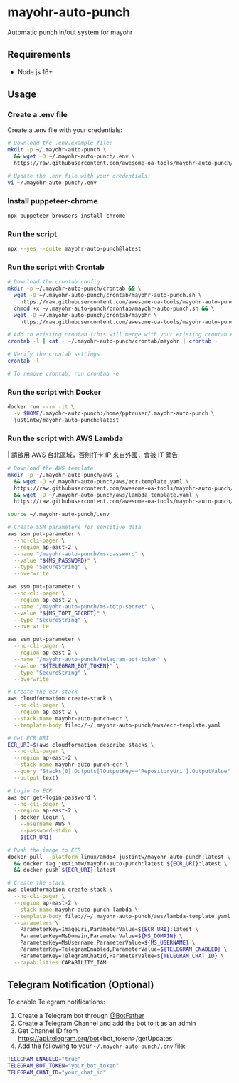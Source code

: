 # mayohr-auto-punch

Automatic punch in/out system for mayohr

## Requirements

- Node.js 16+

## Usage

### Create a .env file

Create a .env file with your credentials:

```bash
# Download the .env.example file:
mkdir -p ~/.mayohr-auto-punch \
  && wget -O ~/.mayohr-auto-punch/.env \
  https://raw.githubusercontent.com/awesome-oa-tools/mayohr-auto-punch/main/.env.example

# Update the .env file with your credentials:
vi ~/.mayohr-auto-punch/.env
```

### Install puppeteer-chrome

```bash
npx puppeteer browsers install chrome
```

### Run the script

```bash
npx --yes --quite mayohr-auto-punch@latest
```

### Run the script with Crontab

```bash
# Download the crontab config
mkdir -p ~/.mayohr-auto-punch/crontab && \
  wget -O ~/.mayohr-auto-punch/crontab/mayohr-auto-punch.sh \
    https://raw.githubusercontent.com/awesome-oa-tools/mayohr-auto-punch/main/examples/crontab/mayohr-auto-punch.sh && \
  chmod +x ~/.mayohr-auto-punch/crontab/mayohr-auto-punch.sh && \
  wget -O ~/.mayohr-auto-punch/crontab/mayohr \
    https://raw.githubusercontent.com/awesome-oa-tools/mayohr-auto-punch/main/examples/crontab/mayohr

# Add to existing crontab (this will merge with your existing crontab entries)
crontab -l | cat - ~/.mayohr-auto-punch/crontab/mayohr | crontab -

# Verify the crontab settings
crontab -l

# To remove crontab, run crontab -e
```

### Run the script with Docker

```bash
docker run --rm -it \
  -v $HOME/.mayohr-auto-punch:/home/pptruser/.mayohr-auto-punch \
  justintw/mayohr-auto-punch:latest
```

### Run the script with AWS Lambda

| 請啟用 AWS 台北區域，否則打卡 IP 來自外國，會被 IT 警告

```bash
# Download the AWS template
mkdir -p ~/.mayohr-auto-punch/aws \
  && wget -O ~/.mayohr-auto-punch/aws/ecr-template.yaml \
  https://raw.githubusercontent.com/awesome-oa-tools/mayohr-auto-punch/main/examples/aws/ecr-template.yaml \
  && wget -O ~/.mayohr-auto-punch/aws/lambda-template.yaml \
  https://raw.githubusercontent.com/awesome-oa-tools/mayohr-auto-punch/main/examples/aws/lambda-template.yaml

source ~/.mayohr-auto-punch/.env

# Create SSM parameters for sensitive data
aws ssm put-parameter \
  --no-cli-pager \
  --region ap-east-2 \
  --name "/mayohr-auto-punch/ms-password" \
  --value "${MS_PASSWORD}" \
  --type "SecureString" \
  --overwrite

aws ssm put-parameter \
  --no-cli-pager \
  --region ap-east-2 \
  --name "/mayohr-auto-punch/ms-totp-secret" \
  --value "${MS_TOPT_SECRET}" \
  --type "SecureString" \
  --overwrite

aws ssm put-parameter \
  --no-cli-pager \
  --region ap-east-2 \
  --name "/mayohr-auto-punch/telegram-bot-token" \
  --value "${TELEGRAM_BOT_TOKEN}" \
  --type "SecureString" \
  --overwrite

# Create the ecr stack
aws cloudformation create-stack \
  --no-cli-pager \
  --region ap-east-2 \
  --stack-name mayohr-auto-punch-ecr \
  --template-body file://~/.mayohr-auto-punch/aws/ecr-template.yaml

# Get ECR URI
ECR_URI=$(aws cloudformation describe-stacks \
  --no-cli-pager \
  --region ap-east-2 \
  --stack-name mayohr-auto-punch-ecr \
  --query "Stacks[0].Outputs[?OutputKey=='RepositoryUri'].OutputValue" \
  --output text)

# Login to ECR
aws ecr get-login-password \
  --no-cli-pager \
  --region ap-east-2 \
  | docker login \
    --username AWS \
    --password-stdin \
    ${ECR_URI}

# Push the image to ECR
docker pull --platform linux/amd64 justintw/mayohr-auto-punch:latest \
  && docker tag justintw/mayohr-auto-punch:latest ${ECR_URI}:latest \
  && docker push ${ECR_URI}:latest

# Create the stack
aws cloudformation create-stack \
  --no-cli-pager \
  --region ap-east-2 \
  --stack-name mayohr-auto-punch-lambda \
  --template-body file://~/.mayohr-auto-punch/aws/lambda-template.yaml \
  --parameters \
    ParameterKey=ImageUri,ParameterValue=${ECR_URI}:latest \
    ParameterKey=MsDomain,ParameterValue=${MS_DOMAIN} \
    ParameterKey=MsUsername,ParameterValue=${MS_USERNAME} \
    ParameterKey=TelegramEnabled,ParameterValue=${TELEGRAM_ENABLED} \
    ParameterKey=TelegramChatId,ParameterValue=${TELEGRAM_CHAT_ID} \
  --capabilities CAPABILITY_IAM
```

## Telegram Notification (Optional)

To enable Telegram notifications:

1. Create a Telegram bot through [@BotFather](https://t.me/botfather)
2. Create a Telegram Channel and add the bot to it as an admin
3. Get Channel ID from https://api.telegram.org/bot<bot_token>/getUpdates
4. Add the following to your `~/.mayohr-auto-punch/.env` file:

```bash
TELEGRAM_ENABLED="true"
TELEGRAM_BOT_TOKEN="your_bot_token"
TELEGRAM_CHAT_ID="your_chat_id"
```
